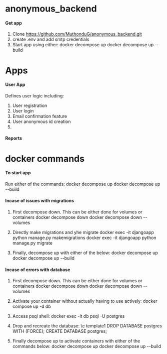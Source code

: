 # anonymous_backend

#### Get app ####
1. Clone https://github.com/MuthonduG/anonymous_backend.git
2. create .env and add smtp credentials
3. Start app using either:
    docker decompose up
    docker decompose up --build

# Apps 

#### User App ####
Defines user logic including:
1. User registration
2. User login
3. Email confirmation feature
4. User anonymous id creation
5. 

#### Reports ####


# docker commands

#### To start app ####

Run either of the commands:
    docker decompose up
    docker decompose up --build

#### Incase of issues with migrations ####
1. First decompose down. This can be either done for volumes or containers
    docker decompose down
    docker decompose down --volumes

2. Directly make migrations and yhe migrate
    docker exec -it djangoapp python manage.py makemigrations
    docker exec -it djangoapp python manage.py migrate

3. Finally, decompose up with either of the below:
    docker decompose up
    docker decompose up --build


#### Incase of errors with database ####

1. First decompose down. This can be either done for volumes or containers
    docker decompose down
    docker decompose down --volumes

2. Activate your container without actually having to use actively:
    docker compose up -d db

3. Access psql shell:
    docker exec -it db psql -U postgres

4. Drop and recreate the database:
    \c template1
    DROP DATABASE postgres WITH (FORCE);
    CREATE DATABASE postgres;

5. Finally decompose up to activate containers with either of the commands below:
    docker decompose up
    docker decompose up --build



